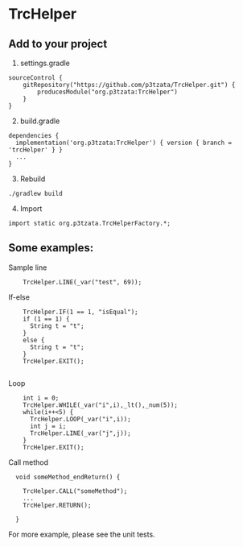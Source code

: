 # TrcHelper

## Add to your project<br>
1. settings.gradle
````
sourceControl {
    gitRepository("https://github.com/p3tzata/TrcHelper.git") {
        producesModule("org.p3tzata:TrcHelper")
    }
}
````
2. build.gradle
````
dependencies {
  implementation('org.p3tzata:TrcHelper') { version { branch = 'trcHelper' } }
  ...  
}
````
3. Rebuild
````
./gradlew build
````

4. Import

`import static org.p3tzata.TrcHelperFactory.*;`

## Some examples:<br>
Sample line
````
    TrcHelper.LINE(_var("test", 69));
````

If-else
````
    TrcHelper.IF(1 == 1, "isEqual");
    if (1 == 1) {
      String t = "t";
    }
    else {
      String t = "t";
    }
    TrcHelper.EXIT();
    
````
Loop
````
    int i = 0;
    TrcHelper.WHILE(_var("i",i),_lt(),_num(5));
    while(i++<5) {
      TrcHelper.LOOP(_var("i",i));
      int j = i;
      TrcHelper.LINE(_var("j",j));
    }
    TrcHelper.EXIT();
````

Call method
````
  void someMethod_endReturn() {

    TrcHelper.CALL("someMethod");
    ...    
    TrcHelper.RETURN();
    
  }
````

For more example, please see the unit tests.
